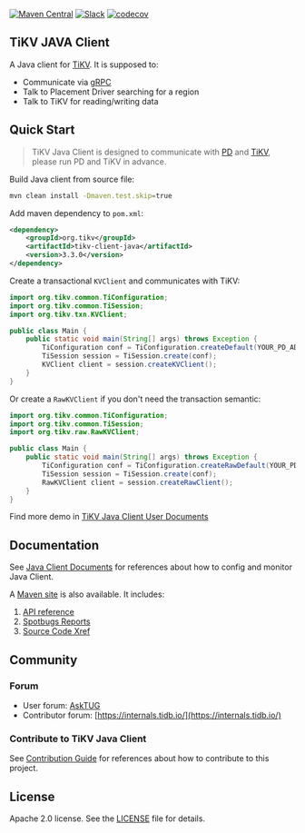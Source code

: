 [![Maven Central](https://img.shields.io/maven-central/v/org.tikv/tikv-client-java.svg?label=Maven%20Central)](https://search.maven.org/search?q=g:%22org.tikv%22%20AND%20a:%22tikv-client-java%22)
[![Slack](https://img.shields.io/badge/chat-on%20Slack-brightgreen.svg)](https://slack.tidb.io/invite?team=tikv-wg&channel=client)
[![codecov](https://codecov.io/gh/tikv/client-java/branch/master/graph/badge.svg?token=nSAjGaN0EH)](https://codecov.io/gh/tikv/client-java)

## TiKV JAVA Client


A Java client for [TiKV](https://github.com/tikv/tikv).
It is supposed to:
+ Communicate via [gRPC](http://www.grpc.io/)
+ Talk to Placement Driver searching for a region
+ Talk to TiKV for reading/writing data

## Quick Start

> TiKV Java Client is designed to communicate with [PD](https://github.com/tikv/pd) and [TiKV](https://github.com/tikv/tikv), please run PD and TiKV in advance.

Build Java client from source file:

```sh
mvn clean install -Dmaven.test.skip=true
```

Add maven dependency to `pom.xml`:

```xml
<dependency>
	<groupId>org.tikv</groupId>
	<artifactId>tikv-client-java</artifactId>
	<version>3.3.0</version>
</dependency>
```

Create a transactional `KVClient` and communicates with TiKV:

```java
import org.tikv.common.TiConfiguration;
import org.tikv.common.TiSession;
import org.tikv.txn.KVClient;

public class Main {
	public static void main(String[] args) throws Exception {
		TiConfiguration conf = TiConfiguration.createDefault(YOUR_PD_ADDRESSES);
		TiSession session = TiSession.create(conf);
		KVClient client = session.createKVClient();
	}
}
```

Or create a `RawKVClient` if you don't need the transaction semantic:

```java
import org.tikv.common.TiConfiguration;
import org.tikv.common.TiSession;
import org.tikv.raw.RawKVClient;

public class Main {
	public static void main(String[] args) throws Exception {
		TiConfiguration conf = TiConfiguration.createRawDefault(YOUR_PD_ADDRESSES);
		TiSession session = TiSession.create(conf);
		RawKVClient client = session.createRawClient();
	}
}
```

Find more demo in [TiKV Java Client User Documents](https://tikv.github.io/client-java/examples/introduction.html)

## Documentation

See [Java Client Documents](/docs/README.md) for references about how to config and monitor Java Client.

A [Maven site](https://tikv.github.io/client-java/site) is also available. It includes:
1. [API reference](https://tikv.github.io/client-java/site/apidocs/index.html)
2. [Spotbugs Reports](https://tikv.github.io/client-java/site/spotbugs.html)
3. [Source Code Xref](https://tikv.github.io/client-java/site/xref/index.html)

## Community

### Forum

- User forum: [AskTUG](https://asktug.com/)
- Contributor forum: [https://internals.tidb.io/](https://internals.tidb.io/)

### Contribute to TiKV Java Client

See [Contribution Guide](https://tikv.github.io/client-java/contribution/introduction.html) for references about how to contribute to this project.

## License

Apache 2.0 license. See the [LICENSE](./LICENSE) file for details.
